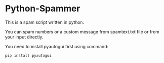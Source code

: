 # Python-Spammer

This is a spam script written in python.

You can spam numbers or a custom message from spamtext.txt file or from your input directly.

You need to install pyautogui first using command:
```
pip install pyautogui 
```

